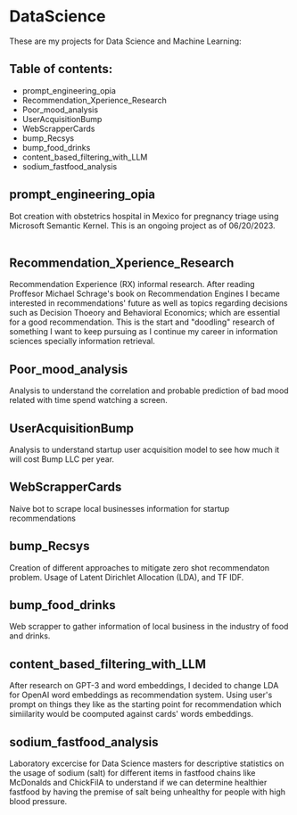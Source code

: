 # DataScience
These are my projects for Data Science and Machine Learning:

## Table of contents:
- prompt_engineering_opia 
- Recommendation_Xperience_Research
- Poor_mood_analysis
- UserAcquisitionBump
- WebScrapperCards
- bump_Recsys
- bump_food_drinks
- content_based_filtering_with_LLM
- sodium_fastfood_analysis

  

## prompt_engineering_opia
Bot creation with obstetrics hospital in Mexico for pregnancy triage using Microsoft Semantic Kernel. This is an ongoing project as of 06/20/2023.  
<br>


## Recommendation_Xperience_Research
Recommendation Experience (RX) informal research. After reading Proffesor Michael Schrage's book on Recommendation Engines I became interested in recommendations' future as well as topics regarding decisions such as Decision Thoeory and Behavioral Economics; which are essential for a good recommendation. This is the start and "doodling" research of something I want to keep pursuing as I continue my career in information sciences specially information retrieval.
<br>


## Poor_mood_analysis
Analysis to understand the correlation and probable prediction of bad mood related with time spend watching a screen.
<br>


## UserAcquisitionBump
Analysis to understand startup user acquisition model to see how much it will cost Bump LLC per year.
<br>


## WebScrapperCards
Naive bot to scrape local businesses information for startup recommendations
<br>


## bump_Recsys
Creation of different approaches to mitigate zero shot recommendaton problem. Usage of Latent Dirichlet Allocation (LDA), and TF IDF.
<br>


## bump_food_drinks
Web scrapper to gather information of local business in the industry of food and drinks. 
<br>


## content_based_filtering_with_LLM
After research on GPT-3 and word embeddings, I decided to change LDA for OpenAI word embeddings as recommendation system. Using user's prompt on things they like as the starting point for recommendation which simiilarity would be coomputed against cards' words embeddings.
<br>

## sodium_fastfood_analysis
Laboratory excercise for Data Science masters for descriptive statistics on the usage of sodium (salt) for different items in fastfood chains like McDonalds and ChickFilA to understand if we can determine healthier fastfood by having the premise of salt being unhealthy for people with high blood pressure. 



